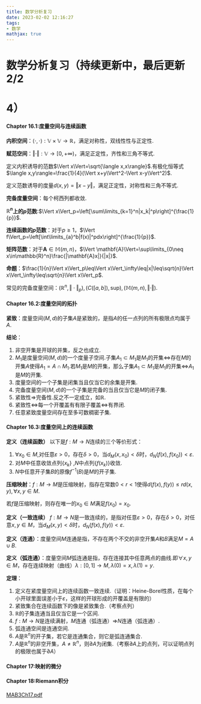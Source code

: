 ```yaml
---
title: 数学分析复习
date: 2023-02-02 12:16:27
tags:
- 数学
mathjax: true
---
```


# 数学分析复习（持续更新中，最后更新2/2

# 4）

#### Chapter 16.1:度量空间与连续函数

**内积空间**：$\langle \cdot,\cdot\rangle:\mathbb{V}\times\mathbb{V}\to\mathbb{R}$，满足对称性，双线性性与正定性.

**赋范空间**：$\Vert\cdot\Vert:\mathbb{V}\to[0,+\infty)$，满足正定性，齐性和三角不等式.

定义内积诱导的范数$\Vert x\Vert=\sqrt{\langle x,x\rangle}$.有极化恒等式$\langle x,y\rangle=\frac{1}{4}(\Vert x+y\Vert^2-\Vert x-y\Vert^2)$.

定义范数诱导的度量$d(x,y)=\Vert x-y\Vert$，满足正定性，对称性和三角不等式.

**完备度量空间**：每个柯西列都收敛.

**$\mathbb{R}^n$上的$p$范数**:$\Vert x\Vert_p=\left[\sum\limits_{k=1}^n|x_k|^p\right]^{\frac{1}{p}}$.

**连续函数的$p$范数**：对于$p\geq1$，$\Vert f\Vert_p=\left[\int\limits_{a}^b|f(x)|^pdx\right]^{\frac{1}{p}}$.

**矩阵范数**：对于$\mathbf{A}\in\mathbb{M}(m,n)$，$\Vert \mathbf{A}\Vert=\sup\limits_{0\neq x\in\mathbb{R}^n}\frac{|\mathbf{A}x|}{|x|}$.

**命题**：$\frac{1}{n}\Vert x\Vert_p\leq\Vert x\Vert_\infty\leq|x|\leq\sqrt{n}\Vert x\Vert_\infty\leq\sqrt{n}\Vert x\Vert_p$.

常见的完备度量空间：$(\mathbb{R}^n,\Vert\cdot\Vert_p),(C([a,b]),\mathrm{sup}),(\mathbb{M}(m,n),\Vert\cdot\Vert)$.

#### Chapter 16.2:度量空间的拓扑

**紧致**：度量空间$(M,d)$的子集$A$是紧致的，是指$A$的任一点列的所有极限点均属于$A$.

**结论**：

1. 非空开集是开球的并集，反之也成立.
2. $M_1$是度量空间$(M,d)$的一个度量子空间.子集$A_1\subset M_1$是$M_1$的开集$\iff$存在$M$的开集$A$使得$A_1=A\cap M_1$.若$M_1$是$M$的开集，那么子集$A_1\subset M_1$是$M_1$的开集$\iff$$A_1$是$M$的开集.
3. 度量空间的一个子集是闭集当且仅当它的余集是开集.
4. 完备度量空间$(M,d)$的一个子集是完备的当且仅当它是$M$的闭子集.
5. 紧致性$\Rightarrow$完备性.反之不一定成立，如$\mathbb{R}$.
6. 紧致性$\iff$每一个开覆盖有有限子覆盖$\iff$有界闭.
7. 任意紧致度量空间存在至多可数稠密子集.

#### Chapter 16.3:度量空间上的连续函数

**定义（连续函数）** 以下是$f:M\to N$连续的三个等价形式：

1. $\forall x_0\in M$,对任意$\varepsilon>0$，存在$\delta>0$，当$d_M(x,x_0)<\delta$时，$d_N(f(x),f(x_0))<\varepsilon$.
2. 对$M$中任意收敛点列$\{x_k\}$ ,$N$中点列$\{f(x_k)\}$收敛.
3. $N$中任意开子集$B$的原像$f^{-1}(B)$是$M$的开子集.

**压缩映射**：$f:M\to M$是压缩映射，指存在常数$0<r<1$使得$d(f(x),f(y))\leq rd(x,y),\forall x,y\in M$.

若$f$是压缩映射，则存在唯一的$x_0\in M$满足$f(x_0)=x_0$.

**定义（一致连续）** $f:M\to N$是一致连续的，是指对任意$\varepsilon>0$，存在$\delta>0$，对任意$x,y\in M$，当$d_M(x,y)<\delta$时，$d_N(f(x),f(y))<\varepsilon$.

**定义（连通）**：度量空间$M$连通是指，不存在两个不交的非空开集$A$和$B$满足$M=A\cup B$.

**定义（弧连通）**：度量空间$M$弧连通是指，存在连接其中任意两点的曲线.即$\forall x,y\in M$，存在连续映射（曲线）$\lambda:[0,1]\to M,\lambda(0)=x,\lambda(1)=y$.

**定理**：

1. 定义在紧度量空间上的连续函数一致连续.（证明：Heine-Borel性质，在每个小开球里面误差小于$\varepsilon$，这样的开球形成的开覆盖是有限的）
2. 紧致集合在连续函数下的像是紧致集合.（考察点列）
3. $\mathbb{R}$的子集连通当且仅当它是一个区间.
4. $f:M\to N$是连续满射，$M$连通（弧连通）$\Rightarrow$$N$连通（弧连通）.
5. 弧连通空间是连通空间.
6. $A$是$\mathbb{R}^n$的开子集，若它是连通集合，则它是弧连通集合.
7. $A$是$\mathbb{R}^n$的非空开集，$A\neq\mathbb{R}^n$，则$\partial A$为闭集.（考察$\partial A$上的点列，可以证明点列的极限也属于$\partial A$）

#### Chapter 17:映射的微分

#### Chapter 18:$\mathrm{Riemann}$积分

[MAB3Ch17.pdf](http://home.ustc.edu.cn/~dyk2021/MAB3Ch17.pdf)


